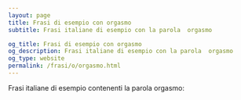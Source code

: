 ```yaml
---
layout: page
title: Frasi di esempio con orgasmo 
subtitle: Frasi italiane di esempio con la parola  orgasmo

og_title: Frasi di esempio con orgasmo 
og_description: Frasi italiane di esempio con la parola  orgasmo
og_type: website
permalink: /frasi/o/orgasmo.html
---
```


Frasi italiane di esempio contenenti la parola orgasmo:


